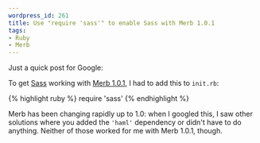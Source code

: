 ```yaml
--- 
wordpress_id: 261
title: Use "require 'sass'" to enable Sass with Merb 1.0.1
tags: 
- Ruby
- Merb
---
```

Just a quick post for Google:

To get <a href="http://haml.hamptoncatlin.com/">Sass</a> working with <a href="http://merbivore.com/">Merb 1.0.1</a>, I had to add this to <code>init.rb</code>:

{% highlight ruby %}
require 'sass'
{% endhighlight %}

Merb has been changing rapidly up to 1.0: when I googled this, I saw other solutions where you added the <code>'haml'</code> dependency or didn't have to do anything. Neither of those worked for me with Merb 1.0.1, though.
